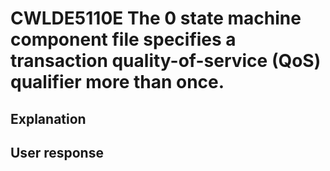 # CWLDE5110E The 0 state machine component file specifies a transaction quality-of-service (QoS) qualifier more than once.

## Explanation

## User response